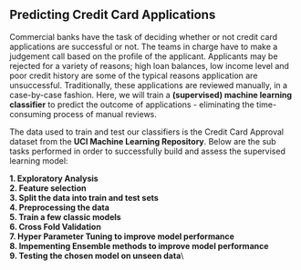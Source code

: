 ## Predicting Credit Card Applications
Commercial banks have the task of deciding whether or not credit card applications are successful or not. The teams in charge have to make a judgement call based on the profile of the applicant. Applicants may be rejected for a variety of reasons; high loan balances, low income level and poor credit history are some of the typical reasons application are unsuccessful. Traditionally, these applications are reviewed manually, in a case-by-case fashion. Here, we will train a **(supervised) machine learning classifier** to predict the outcome of applications - eliminating the time-consuming process of manual reviews.

The data used to train and test our classifiers is the Credit Card Approval dataset from the **UCI Machine Learning Repository**. Below are the sub tasks performed in order to successfully build and assess the supervised learning model:

 **1. Exploratory Analysis**\
 **2. Feature selection**\
 **3. Split the data into train and test sets**\
 **4. Preprocessing the data**\
 **5. Train a few classic models**\
 **6. Cross Fold Validation**\
 **7. Hyper Parameter Tuning to improve model performance**\
 **8. Impementing Ensemble methods to improve model performance**\
 **9. Testing the chosen model on unseen data**\
